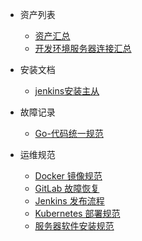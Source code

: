 * 资产列表
    * [资产汇总](资产汇总/资产汇总.md)
    * [开发环境服务器连接汇总](资产汇总/开发环境服务器连接汇总.md)
* 安装文档
    * [jenkins安装主从](版本管理规范\git-仓库规范.md)

* 故障记录
    * [Go-代码统一规范](编码规范\go\go-代码统一规范.md)
* 运维规范
    * [Docker 镜像规范](运维规范/Docker镜像规范.md)
    * [GitLab 故障恢复](运维规范/GitLab故障恢复.md)
    * [Jenkins 发布流程](运维规范/Jenkins发布流程.md)
    * [Kubernetes 部署规范](运维规范\Kubernetes部署规范.md)
    * [服务器软件安装规范](运维规范\服务器软件安装规范.md)   

